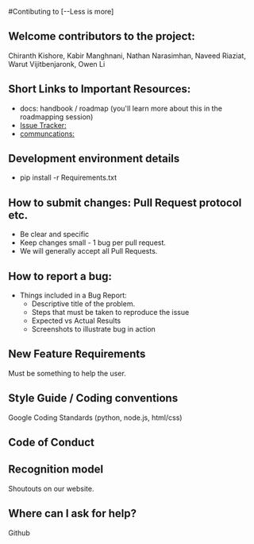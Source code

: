 #Contibuting to [--Less is more]

## Welcome contributors to the project: 
Chiranth Kishore, Kabir Manghnani, Nathan Narasimhan, Naveed Riaziat, Warut Vijitbenjaronk, Owen Li

## Short Links to Important Resources:
* docs: handbook / roadmap (you'll learn more about this in the roadmapping session)
* [Issue Tracker:](https://github.com/issues)
* [communcations:](https://github.com/warut-vijit/law__--less)

## Development environment details
* pip install -r Requirements.txt

## How to submit changes: Pull Request protocol etc. 
* Be clear and specific
* Keep changes small - 1 bug per pull request. 
* We will generally accept all Pull Requests.

## How to report a bug: 
* Things included in a Bug Report:
  * Descriptive title of the problem.
  * Steps that must be taken to reproduce the issue
  * Expected vs Actual Results
  * Screenshots to illustrate bug in action
    
## New Feature Requirements
Must be something to help the user.


## Style Guide / Coding conventions 
Google Coding Standards (python, node.js, html/css)

## Code of Conduct


## Recognition model
Shoutouts on our website.

## Where can I ask for help?
Github
